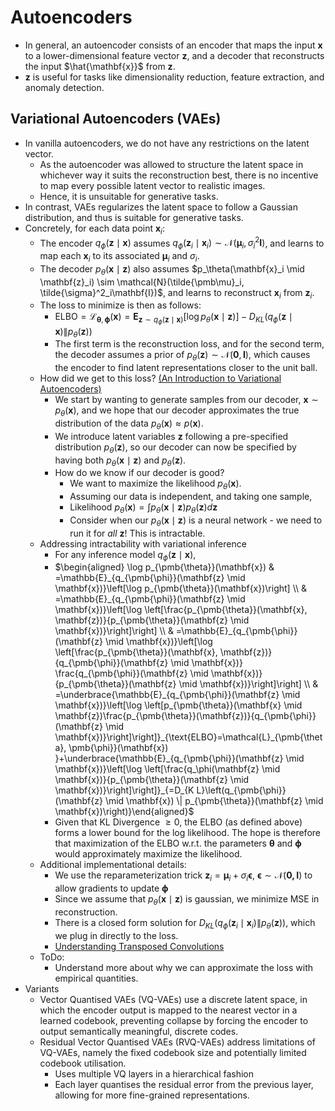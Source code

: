 # Autoencoders

- In general, an autoencoder consists of an encoder that maps the input $\mathbf{x}$ to a lower-dimensional feature vector $\mathbf{z}$, and a decoder that reconstructs the input $\hat{\mathbf{x}}$ from $\mathbf{z}$.
- $\mathbf{z}$ is useful for tasks like dimensionality reduction, feature extraction, and anomaly detection.

## Variational Autoencoders (VAEs)

- In vanilla autoencoders, we do not have any restrictions on the latent vector.
  - As the autoencoder was allowed to structure the latent space in whichever way it suits the reconstruction best, there is no incentive to map every possible latent vector to realistic images.
  - Hence, it is unsuitable for generative tasks. 
- In contrast, VAEs regularizes the latent space to follow a Gaussian distribution, and thus is suitable for generative tasks. 
- Concretely, for each data point $\mathbf{x}_i$:
  - The encoder $q_\phi(\mathbf{z} \mid \mathbf{x})$ assumes $q_\phi(\mathbf{z}_i \mid \mathbf{x}_i) \sim \mathcal{N}(\pmb\mu_i, \sigma^2_i\mathbf{I})$, and learns to map each $\mathbf{x}_i$ to its associated $\pmb\mu_i$ and $\sigma_i$. 
  - The decoder $p_\theta(\mathbf{x} \mid \mathbf{z})$ also assumes $p_\theta(\mathbf{x}_i \mid \mathbf{z}_i) \sim \mathcal{N}(\tilde{\pmb\mu}_i, \tilde{\sigma}^2_i\mathbf{I})$, and learns to reconstruct $\mathbf{x}_i$ from $\mathbf{z}_i$.
  - The loss to minimize is then as follows:
    - $\text{ELBO}=\mathcal{L}_{\pmb{\theta}, \pmb{\phi}}(\mathbf{x}) = \mathbf{E}_{\mathbf{z} \sim q_\phi\left(\mathbf{z} \mid \mathbf{x} \right)}\left[\log p_\theta\left(\mathbf{x} \mid \mathbf{z}\right)\right]-D_{K L}\left(q_\phi\left(\mathbf{z} \mid \mathbf{x} \right) \| p_\theta(\mathbf{z})\right)$
    - The first term is the reconstruction loss, and for the second term, the decoder assumes a prior of $p_\theta(\mathbf{z}) \sim \mathcal{N}(\mathbf{0}, \mathbf{I})$, which causes the encoder to find latent representations closer to the unit ball. 
  - How did we get to this loss? [(An Introduction to Variational Autoencoders)](https://arxiv.org/pdf/1906.02691)
    - We start by wanting to generate samples from our decoder, $\mathbf{x} \sim p_\theta(\mathbf{x})$, and we hope that our decoder approximates the true distribution of the data $p_\theta(\mathbf{x}) \approx p(\mathbf{x})$. 
    - We introduce latent variables $\mathbf{z}$ following a pre-specified distribution $p_\theta(\mathbf{z})$, so our decoder can now be specified by having both $p_\theta(\mathbf{x} \mid \mathbf{z})$ and $p_\theta(\mathbf{z})$. 
    - How do we know if our decoder is good? 
      - We want to maximize the likelihood $p_\theta(\mathbf{x})$.
      - Assuming our data is independent, and taking one sample, 
      - Likelihood $p_\theta(\mathbf{x}) = \int p_\theta(\mathbf{x} \mid \mathbf{z})p_\theta(\mathbf{z})d\mathbf{z}$
      - Consider when our $p_\theta(\mathbf{x} \mid \mathbf{z})$ is a neural network - we need to run it for _all_ $\mathbf{z}$! This is intractable.
  - Addressing intractability with variational inference
    - For any inference model $q_\phi(\mathbf{z} \mid \mathbf{x})$,
    - $\begin{aligned} \log p_{\pmb{\theta}}(\mathbf{x}) & =\mathbb{E}_{q_{\pmb{\phi}}(\mathbf{z} \mid \mathbf{x})}\left[\log p_{\pmb{\theta}}(\mathbf{x})\right] \\ & =\mathbb{E}_{q_{\pmb{\phi}}(\mathbf{z} \mid \mathbf{x})}\left[\log \left[\frac{p_{\pmb{\theta}}(\mathbf{x}, \mathbf{z})}{p_{\pmb{\theta}}(\mathbf{z} \mid \mathbf{x})}\right]\right] \\ & =\mathbb{E}_{q_{\pmb{\phi}}(\mathbf{z} \mid \mathbf{x})}\left[\log \left[\frac{p_{\pmb{\theta}}(\mathbf{x}, \mathbf{z})}{q_{\pmb{\phi}}(\mathbf{z} \mid \mathbf{x})} \frac{q_{\pmb{\phi}}(\mathbf{z} \mid \mathbf{x})}{p_{\pmb{\theta}}(\mathbf{z} \mid \mathbf{x})}\right]\right] \\ & =\underbrace{\mathbb{E}_{q_{\pmb{\phi}}(\mathbf{z} \mid \mathbf{x})}\left[\log \left[p_{\pmb{\theta}}(\mathbf{x} \mid \mathbf{z})\frac{p_{\pmb{\theta}}(\mathbf{z})}{q_{\pmb{\phi}}(\mathbf{z} \mid \mathbf{x})}\right]\right]}_{\text{ELBO}=\mathcal{L}_{\pmb{\theta}, \pmb{\phi}}(\mathbf{x}) }+\underbrace{\mathbb{E}_{q_{\pmb{\phi}}(\mathbf{z} \mid \mathbf{x})}\left[\log \left[\frac{q_\phi(\mathbf{z} \mid \mathbf{x})}{p_{\pmb{\theta}}(\mathbf{z} \mid \mathbf{x})}\right]\right]}_{=D_{K L}\left(q_{\pmb{\phi}}(\mathbf{z} \mid \mathbf{x}) \| p_{\pmb{\theta}}(\mathbf{z} \mid \mathbf{x})\right)}\end{aligned}$
    - Given that KL Divergence $\geq 0$, the ELBO (as defined above) forms a lower bound for the log likelihood. The hope is therefore that maximization of the ELBO w.r.t. the parameters $\pmb\theta$ and $\pmb\phi$ would approximately maximize the likelihood. 
  - Additional implementational details:
    - We use the reparameterization trick $\mathbf{z}_i = \pmb\mu_i + \sigma_i\pmb\epsilon$, $\pmb\epsilon \sim \mathcal{N}(\mathbf{0, I})$ to allow gradients to update $\pmb\phi$
    - Since we assume that $p_\theta(\mathbf{x} \mid \mathbf{z})$ is gaussian, we minimize MSE in reconstruction.
    - There is a closed form solution for $D_{K L}\left(q_\phi\left(\mathbf{z}_i \mid \mathbf{x}_i \right) \| p_\theta(\mathbf{z})\right)$, which we plug in directly to the loss. 
    - [Understanding Transposed Convolutions](https://towardsdatascience.com/understand-transposed-convolutions-and-build-your-own-transposed-convolution-layer-from-scratch-4f5d97b2967)
  - ToDo:
    - Understand more about why we can approximate the loss with empirical quantities. 
- Variants
  - Vector Quantised VAEs (VQ-VAEs) use a discrete latent space, in which the encoder output is mapped to the nearest vector in a learned codebook, preventing collapse by forcing the encoder to output semantically meaningful, discrete codes.
  - Residual Vector Quantised VAEs (RVQ-VAEs) address limitations of VQ-VAEs, namely the fixed codebook size and potentially limited codebook utilisation.
    - Uses multiple VQ layers in a hierarchical fashion
    - Each layer quantises the residual error from the previous layer, allowing for more fine-grained representations.

